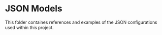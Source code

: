 # JSON Models

This folder containes references and examples of the JSON configurations used within this project.
